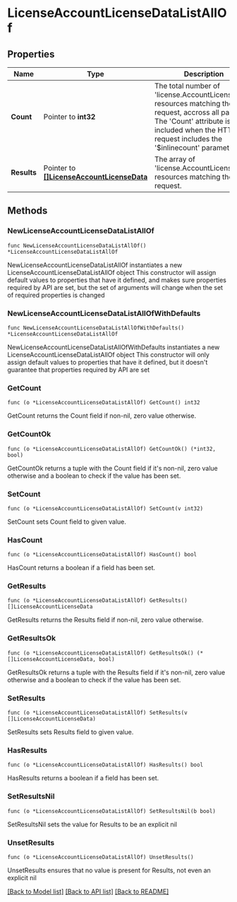 # LicenseAccountLicenseDataListAllOf

## Properties

Name | Type | Description | Notes
------------ | ------------- | ------------- | -------------
**Count** | Pointer to **int32** | The total number of &#39;license.AccountLicenseData&#39; resources matching the request, accross all pages. The &#39;Count&#39; attribute is included when the HTTP GET request includes the &#39;$inlinecount&#39; parameter. | [optional] 
**Results** | Pointer to [**[]LicenseAccountLicenseData**](license.AccountLicenseData.md) | The array of &#39;license.AccountLicenseData&#39; resources matching the request. | [optional] 

## Methods

### NewLicenseAccountLicenseDataListAllOf

`func NewLicenseAccountLicenseDataListAllOf() *LicenseAccountLicenseDataListAllOf`

NewLicenseAccountLicenseDataListAllOf instantiates a new LicenseAccountLicenseDataListAllOf object
This constructor will assign default values to properties that have it defined,
and makes sure properties required by API are set, but the set of arguments
will change when the set of required properties is changed

### NewLicenseAccountLicenseDataListAllOfWithDefaults

`func NewLicenseAccountLicenseDataListAllOfWithDefaults() *LicenseAccountLicenseDataListAllOf`

NewLicenseAccountLicenseDataListAllOfWithDefaults instantiates a new LicenseAccountLicenseDataListAllOf object
This constructor will only assign default values to properties that have it defined,
but it doesn't guarantee that properties required by API are set

### GetCount

`func (o *LicenseAccountLicenseDataListAllOf) GetCount() int32`

GetCount returns the Count field if non-nil, zero value otherwise.

### GetCountOk

`func (o *LicenseAccountLicenseDataListAllOf) GetCountOk() (*int32, bool)`

GetCountOk returns a tuple with the Count field if it's non-nil, zero value otherwise
and a boolean to check if the value has been set.

### SetCount

`func (o *LicenseAccountLicenseDataListAllOf) SetCount(v int32)`

SetCount sets Count field to given value.

### HasCount

`func (o *LicenseAccountLicenseDataListAllOf) HasCount() bool`

HasCount returns a boolean if a field has been set.

### GetResults

`func (o *LicenseAccountLicenseDataListAllOf) GetResults() []LicenseAccountLicenseData`

GetResults returns the Results field if non-nil, zero value otherwise.

### GetResultsOk

`func (o *LicenseAccountLicenseDataListAllOf) GetResultsOk() (*[]LicenseAccountLicenseData, bool)`

GetResultsOk returns a tuple with the Results field if it's non-nil, zero value otherwise
and a boolean to check if the value has been set.

### SetResults

`func (o *LicenseAccountLicenseDataListAllOf) SetResults(v []LicenseAccountLicenseData)`

SetResults sets Results field to given value.

### HasResults

`func (o *LicenseAccountLicenseDataListAllOf) HasResults() bool`

HasResults returns a boolean if a field has been set.

### SetResultsNil

`func (o *LicenseAccountLicenseDataListAllOf) SetResultsNil(b bool)`

 SetResultsNil sets the value for Results to be an explicit nil

### UnsetResults
`func (o *LicenseAccountLicenseDataListAllOf) UnsetResults()`

UnsetResults ensures that no value is present for Results, not even an explicit nil

[[Back to Model list]](../README.md#documentation-for-models) [[Back to API list]](../README.md#documentation-for-api-endpoints) [[Back to README]](../README.md)


